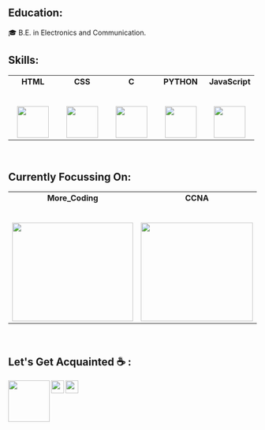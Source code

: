 <!-- ### Hi there 👋


**l0neaadil/l0neaadil** is a ✨ _special_ ✨ repository because its `README.md` (this file) appears on your GitHub profile.

Here are some ideas to get you started:

- 🔭 I’m currently working on ...
- 🌱 I’m currently learning ...
- 👯 I’m looking to collaborate on ...
- 🤔 I’m looking for help with ...
- 💬 Ask me about ...
- 📫 How to reach me: ...
- 😄 Pronouns: ...
- ⚡ Fun fact: ...
-->
## Education:
🎓 B.E. in Electronics and Communication.
## Skills:

<table>
  <tbody>
    <tr valign="top">
      <td width="20%" align="center">
        <span><strong>HTML</strong></span><br><br><br>
        <img height="64px" src="https://cdn.svgporn.com/logos/html-5.svg">
      </td>
      <td width="20%" align="center">
        <span><strong>CSS</strong></span><br><br><br>
        <img height="64px" src="https://cdn.svgporn.com/logos/css-3.svg">
      </td>
      <td width="20%" align="center">
        <span><strong>C</strong></span><br><br><br>
        <img height="64px" src="https://cdn.svgporn.com/logos/c.svg">
      </td>
      <td width="20%" align="center">
        <span><strong>PYTHON</strong></span><br><br><br>
        <img height="64px" src="https://cdn.svgporn.com/logos/python.svg">
      </td>
      <td width="20%" align="center">
        <span><strong>JavaScript</strong></span><br><br><br>
        <img height="64px" src="https://cdn.svgporn.com/logos/javascript.svg">
      </td>
      </tbody>
</table>
<br>

## Currently Focussing On:

<table>
  <tbody>
    <tr valign="top">
      <td width="20%" align="center">
        <span><strong>More_Coding</strong></span><br><br><br>
        <img height="200px" src="https://media.giphy.com/media/xT9IgzoKnwFNmISR8I/giphy.gif"  width="100%">
      </td>
      <td width="20%" align="center">
        <span><strong>CCNA</strong></span><br><br><br>
        <img height="200px" src="https://media.giphy.com/media/jTNG3RF6EwbkpD4LZx/giphy.gif" width="100%">
      </td>
      </tbody>
</table>

<br>

## Let's Get Acquainted ☕ :

  <a href="https://www.linkedin.com/in/l0neaadil/">
    <img align="left" width="84px" src="https://cdn.svgporn.com/logos/linkedin.svg" />
  </a>
  <a href="https://twitter.com/l0neaadil">
    <img align="left" width="26px" src="https://cdn.svgporn.com/logos/twitter.svg" />
  </a>
  <a href="mailto:loneaadil008@gmail.com">
    <img align="left" width="26px" src="https://cdn.svgporn.com/logos/google-gmail.svg" />
  </a>


